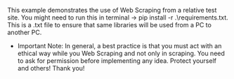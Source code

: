 This example demonstrates the use of Web Scraping from a relative test site. You might need to run this in terminal -> pip install -r .\requirements.txt. This is a .txt file to ensure that same libraries will be used from a PC to another PC.

* Important Note: In general, a best practice is that you must act with an ethical way while you Web Scraping and not only in scraping. You need to ask for permission before implementing any idea. Protect yourself and others! Thank you!
